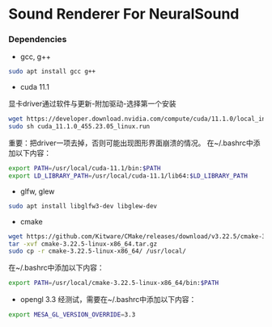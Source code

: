 # Sound Renderer For NeuralSound

### Dependencies
- gcc, g++
```bash
sudo apt install gcc g++
```
- cuda 11.1 

显卡driver通过软件与更新-附加驱动-选择第一个安装
```bash
wget https://developer.download.nvidia.com/compute/cuda/11.1.0/local_installers/cuda_11.1.0_455.23.05_linux.run
sudo sh cuda_11.1.0_455.23.05_linux.run
```
重要：把driver一项去掉，否则可能出现图形界面崩溃的情况。
在~/.bashrc中添加以下内容：
```bash
export PATH=/usr/local/cuda-11.1/bin:$PATH
export LD_LIBRARY_PATH=/usr/local/cuda-11.1/lib64:$LD_LIBRARY_PATH
```
- glfw, glew
```bash
sudo apt install libglfw3-dev libglew-dev
```
- cmake
```bash
wget https://github.com/Kitware/CMake/releases/download/v3.22.5/cmake-3.22.5-linux-x86_64.tar.gz
tar -xvf cmake-3.22.5-linux-x86_64.tar.gz
sudo cp -r cmake-3.22.5-linux-x86_64/ /usr/local/
```
在~/.bashrc中添加以下内容：
```bash
export PATH=/usr/local/cmake-3.22.5-linux-x86_64/bin:$PATH
```
- opengl 3.3
经测试，需要在~/.bashrc中添加以下内容：
```bash
export MESA_GL_VERSION_OVERRIDE=3.3
```